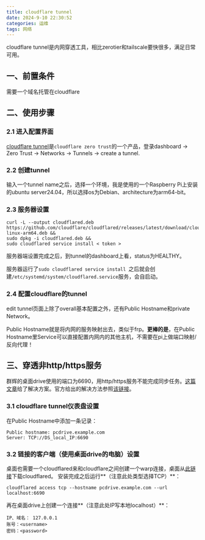 ```yaml
---
title: cloudflare tunnel
date: 2024-9-10 22:30:52
categories: 运维
tags: 网络
---
```


cloudflare tunnel是内网穿透工具，相比zerotier和tailscale要快很多，满足日常可用。
## 一、前置条件
需要一个域名托管在cloudflare
<!--more-->
## 二、使用步骤
### 2.1 进入配置界面
[cloudflare tunnel](https://www.cloudflare.com/zh-cn/products/tunnel/)是`cloudflare zero trust`的一个产品，登录dashboard -> Zero Trust -> Networks -> Tunnels -> create a tunnel.
### 2.2 创建tunnel
输入一个tunnel name之后，选择一个环境，我是使用的一个Raspberry Pi上安装的ubuntu server24.04，所以选择os为Debian、architecture为arm64-bit。
### 2.3 服务器设置
```shell
curl -L --output cloudflared.deb https://github.com/cloudflare/cloudflared/releases/latest/download/cloudflared-linux-arm64.deb && 
sudo dpkg -i cloudflared.deb && 
sudo cloudflared service install < token >
```
服务器端设置完成之后，到tunnel的dashboard上看，status为HEALTHY。

服务器运行了`sudo cloudflared service install `之后就会创建`/etc/systemd/system/cloudflared.service`服务，会自启动。
### 2.4 配置cloudflare的tunnel
edit tunnel页面上除了overall基本配置之外，还有Public Hostname和private Network。

Public Hostname就是将内网的服务映射出去，类似于frp。**更棒的是**，在Public Hostname里Service可以直接配置内网内的其他主机，不需要在pi上做端口映射/反向代理！

## 三、穿透非http/https服务
群辉的桌面drive使用的端口为6690，用http/https服务不能完成同步任务。[这篇文章](https://hackfang.me/nas-cloudflare-tunnel)给了解决方案。官方给出的解决方法参照[该链接](https://developers.cloudflare.com/cloudflare-one/connections/connect-networks/use-cases/)。
### 3.1 cloudflare tunnel仪表盘设置
在Public Hostname中添加一条记录：
```shell
Public hostname: pcdrive.example.com
Server: TCP://DS_local_IP:6690
```
### 3.2 链接的客户端（使用桌面drive的电脑）设置
桌面也需要一个cloudflared来和cloudflare之间创建一个warp连接，桌面从[此链接](https://github.com/cloudflare/cloudflared/releases)下载cloudflared。
安装完成之后运行**（注意此处类型选择TCP）**：
```shell
cloudflared access tcp --hostname pcdrive.example.com --url localhost:6690
```
再在桌面drive上创建一个连接**（注意此处IP写本地localhost）**：
```shell
IP、域名： 127.0.0.1
账号：<username>
密码：<password>
```